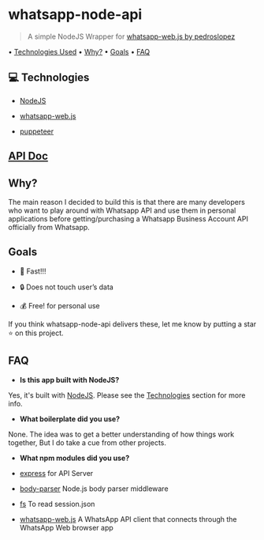 
# whatsapp-node-api 

> A simple NodeJS Wrapper for [whatsapp-web.js by pedroslopez](https://github.com/pedroslopez/whatsapp-web.js)

  

• [Technologies Used](https://github.com/pranavms13/whatsapp-node-api#technologies) • [Why?](https://github.com/pranavms13/whatsapp-node-api#why) • [Goals](https://github.com/pranavms13/whatsapp-node-api#goals) • [FAQ](https://github.com/pranavms13/whatsapp-node-api#faq)

  

## [](https://github.com/pranavms13/whatsapp-node-api#technologies)💻 Technologies

  

-  [NodeJS](https://nodejs.org/en/)

-  [whatsapp-web.js](https://github.com/pedroslopez/whatsapp-web.js)

-  [puppeteer](https://github.com/GoogleChrome/puppeteer)


## [API Doc](https://github.com/pranavms13/whatsapp-node-api/blob/master/APIDOC.MD)
  

## [](https://github.com/pranavms13/whatsapp-node-api#why)Why?

  

The main reason I decided to build this is that there are many developers who want to play around with Whatsapp API and use them in personal applications before getting/purchasing a Whatsapp Business Account API officially from Whatsapp.

  

## [](https://github.com/pranavms13/whatsapp-node-api#goals)Goals

  

- 🚀 Fast!!!

- 🔒 Does not touch user’s data

- 💰 Free! for personal use

  

If you think whatsapp-node-api delivers these, let me know by putting a star ⭐ on this project.

  

## [](https://github.com/pranavms13/whatsapp-node-api#faq)FAQ

  

-  **Is this app built with NodeJS?**

Yes, it's built with [NodeJS](https://nodejs.org/en/). Please see the [Technologies](https://github.com/pranavms13/whatsapp-node-api#technologies) section for more info.

-  **What boilerplate did you use?**

None. The idea was to get a better understanding of how things work together, But I do take a cue from other projects.

-  **What npm modules did you use?**

-  [express](https://github.com/expressjs/express) for API Server

-  [body-parser](https://github.com/expressjs/body-parser) Node.js body parser middleware

-  [fs](https://www.npmjs.com/package/fs) To read session.json

-  [whatsapp-web.js](https://github.com/pedroslopez/whatsapp-web.js) A WhatsApp API client that connects through the WhatsApp Web browser app

  